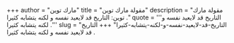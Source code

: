 +++
author = "مارك توين"
title = "مقولة مارك توين"
description = "مقولة مارك توين: التاريخ قد لايعيد نفسه و لكنه يتشابه كثيرا ."
quote = '''التاريخ قد لايعيد نفسه و لكنه يتشابه كثيرا .'''
slug = "التاريخ-قد-لايعيد-نفسه-و-لكنه-يتشابه-كثيرا"
+++
التاريخ قد لايعيد نفسه و لكنه يتشابه كثيرا .
